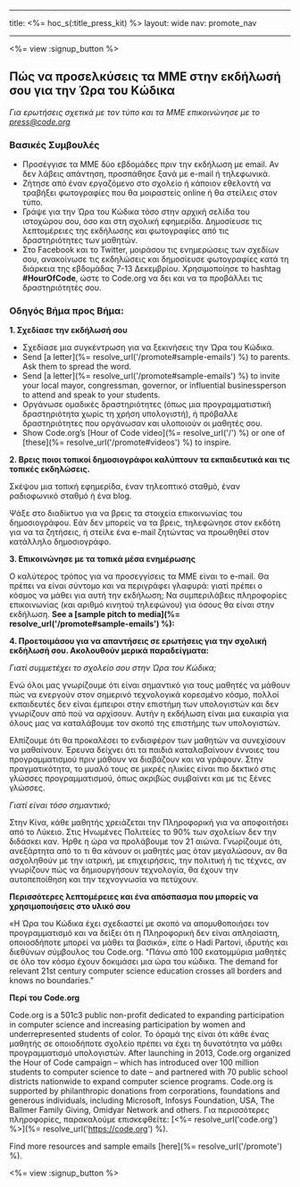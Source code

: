 * * *

title: <%= hoc_s(:title_press_kit) %> layout: wide nav: promote_nav

* * *

<%= view :signup_button %>

## Πώς να προσελκύσεις τα ΜΜΕ στην εκδήλωσή σου για την Ώρα του Κώδικα

*Για ερωτήσεις σχετικά με τον τύπο και τα ΜΜΕ επικοινώνησε με το <press@code.org>*

### Βασικές Συμβουλές

  * Προσέγγισε τα ΜΜΕ δύο εβδομάδες πριν την εκδήλωση με email. Αν δεν λάβεις απάντηση, προσπάθησε ξανά με e-mail ή τηλεφωνικά.
  * Ζήτησε από έναν εργαζόμενο στο σχολείο ή κάποιον εθελοντή να τραβήξει φωτογραφίες που θα μοιραστείς online ή θα στείλεις στον τύπο.
  * Γράψε για την Ώρα του Κώδικα τόσο στην αρχική σελίδα του ιστοχώρου σου, όσο και στη σχολική εφημερίδα. Δημοσίευσε τις λεπτομέρειες της εκδήλωσης και φωτογραφίες από τις δραστηριότητες των μαθητών.
  * Στο Facebook και το Twitter, μοιράσου τις ενημερώσεις των σχεδίων σου, ανακοίνωσε τις εκδηλώσεις και δημοσίευσε φωτογραφίες κατά τη διάρκεια της εβδομάδας 7-13 Δεκεμβρίου. Χρησιμοποίησε το hashtag **#HourOfCode**, ώστε το Code.org να δει και να τα προβάλλει τις δραστηριότητές σου.

### Οδηγός Βήμα προς Βήμα:

**1. Σχεδίασε την εκδήλωσή σου**

  * Σχεδίασε μια συγκέντρωση για να ξεκινήσεις την Ώρα του Κώδικα.
  * Send [a letter](%= resolve_url('/promote#sample-emails') %) to parents. Ask them to spread the word.
  * Send [a letter](%= resolve_url('/promote#sample-emails') %) to invite your local mayor, congressman, governor, or influential businessperson to attend and speak to your students.
  * Οργάνωσε ομαδικές δραστηριότητες (όπως μια προγραμματιστική δραστηριότητα χωρίς τη χρήση υπολογιστή), ή πρόβαλλε δραστηριότητες που οργάνωσαν και υλοποιούν οι μαθητές σου.
  * Show Code.org’s [Hour of Code video](%= resolve_url('/') %) or one of [these](%= resolve_url('/promote#videos') %) to inspire.

**2. Βρεις ποιοι τοπικοί δημοσιογράφοι καλύπτουν τα εκπαιδευτικά και τις τοπικές εκδηλώσεις.**

Σκέψου μια τοπική εφημερίδα, έναν τηλεοπτικό σταθμό, έναν ραδιοφωνικό σταθμό ή ένα blog.

Ψάξε στο διαδίκτυο για να βρεις τα στοιχεία επικοινωνίας του δημοσιογράφου. Εάν δεν μπορείς να τα βρεις, τηλεφώνησε στον εκδότη για να τα ζητήσεις, ή στείλε ένα e-mail ζητώντας να προωθηθεί στον κατάλληλο δημοσιογράφο.

**3. Επικοινώνησε με τα τοπικά μέσα ενημέρωσης**

Ο καλύτερος τρόπος για να προσεγγίσεις τα ΜΜΕ είναι το e-mail. Θα πρέπει να είναι σύντομο και να περιγράφει γλαφυρά: γιατί πρέπει ο κόσμος να μάθει για αυτή την εκδήλωση; Να συμπεριλάβεις πληροφορίες επικοινωνίας (και αριθμό κινητού τηλεφώνου) για όσους θα είναι στην εκδήλωση. **See a [sample pitch to media](%= resolve_url('/promote#sample-emails') %):**

**4. Προετοιμάσου για να απαντήσεις σε ερωτήσεις για την σχολική εκδήλωσή σου. Ακολουθούν μερικά παραδείγματα:**

*Γιατί συμμετέχει το σχολείο σου στην Ώρα του Κώδικα;*

Ενώ όλοι μας γνωρίζουμε ότι είναι σημαντικό για τους μαθητές να μάθουν πώς να ενεργούν στον σημερινό τεχνολογικά κορεσμένο κόσμο, πολλοί εκπαιδευτές δεν είναι έμπειροι στην επιστήμη των υπολογιστών και δεν γνωρίζουν από πού να αρχίσουν. Αυτήν η εκδήλωση είναι μια ευκαιρία για όλους μας να καταλάβουμε τον σκοπό της επιστήμης των υπολογιστών.

Ελπίζουμε ότι θα προκαλέσει το ενδιαφέρον των μαθητών να συνεχίσουν να μαθαίνουν. Έρευνα δείχνει ότι τα παιδιά καταλαβαίνουν έννοιες του προγραμματισμού πριν μάθουν να διαβάζουν και να γράφουν. Στην πραγματικότητα, το μυαλό τους σε μικρές ηλικίες είναι πιο δεκτικό στις γλώσσες προγραμματισμού, όπως ακριβώς συμβαίνει και με τις ξένες γλώσσες.

*Γιατί είναι τόσο σημαντικό;*

Στην Κίνα, κάθε μαθητής χρειάζεται την Πληροφορική για να αποφοιτήσει από το Λύκειο. Στις Ηνωμένες Πολιτείες το 90% των σχολείων δεν την διδάσκει καν. Ήρθε η ώρα να προλάβουμε τον 21 αιώνα. Γνωρίζουμε ότι, ανεξάρτητα από το τι θα κάνουν οι μαθητές μας όταν μεγαλώσουν, αν θα ασχοληθούν με την ιατρική, με επιχειρήσεις, την πολιτική ή τις τέχνες, αν γνωρίζουν πώς να δημιουργήσουν τεχνολογία, θα έχουν την αυτοπεποίθηση και την τεχνογνωσία να πετύχουν.

**Περισσότερες λεπτομέρειες και ένα απόσπασμα που μπορείς να χρησιμοποιήσεις στο υλικό σου**

«Η Ώρα του Κώδικα έχει σχεδιαστεί με σκοπό να απομυθοποιήσει τον προγραμματισμό και να δείξει ότι η Πληροφορική δεν είναι απλησίαστη, οποιοσδήποτε μπορεί να μάθει τα βασικά», είπε ο Hadi Partovi, ιδρυτής και διεθύνων σύμβουλος του Code.org. "Πάνω από 100 εκατομμύρια μαθητές σε όλο τον κόσμο έχουν δοκιμάσει μια ώρα του κώδικα. The demand for relevant 21st century computer science education crosses all borders and knows no boundaries."

**Περί του Code.org**

Code.org is a 501c3 public non-profit dedicated to expanding participation in computer science and increasing participation by women and underrepresented students of color. Το όραμά της είναι ότι κάθε ένας μαθητής σε οποιοδήποτε σχολείο πρέπει να έχει τη δυνατότητα να μάθει προγραμματισμό υπολογιστών. After launching in 2013, Code.org organized the Hour of Code campaign – which has introduced over 100 million students to computer science to date – and partnered with 70 public school districts nationwide to expand computer science programs. Code.org is supported by philanthropic donations from corporations, foundations and generous individuals, including Microsoft, Infosys Foundation, USA, The Ballmer Family Giving, Omidyar Network and others. Για περισσότερες πληροφορίες, παρακαλούμε επισκεφθείτε: [<%= resolve_url('code.org') %>](%= resolve_url('https://code.org') %).

  
Find more resources and sample emails [here](%= resolve_url('/promote') %).

<%= view :signup_button %>
